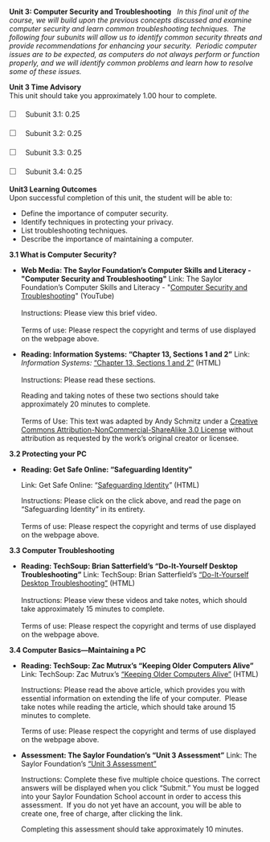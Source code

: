 **Unit 3: Computer Security and Troubleshooting** <span id="3"></span> 
*In this final unit of the course, we will build upon the previous
concepts discussed and examine computer security and learn common
troubleshooting techniques.  The following four subunits will allow us
to identify common security threats and provide recommendations for
enhancing your security.  Periodic computer issues are to be expected,
as computers do not always perform or function properly, and we will
identify common problems and learn how to resolve some of these issues.*

**Unit 3 Time Advisory**  
This unit should take you approximately 1.00 hour to complete.  
    
 <span
style="color: rgb(85, 85, 85); font-family: 'Myriad Pro', 'Gill Sans', 'Gill Sans MT', Calibri, sans-serif; font-size: 16px; line-height: 24px; text-align: left; -webkit-text-size-adjust: none; ">☐
   </span>Subunit 3.1: 0.25   
  
 <span
style="color: rgb(85, 85, 85); font-family: 'Myriad Pro', 'Gill Sans', 'Gill Sans MT', Calibri, sans-serif; font-size: 16px; line-height: 24px; text-align: left; -webkit-text-size-adjust: none; ">☐
   </span>Subunit 3.2: 0.25  
  
 <span
style="color: rgb(85, 85, 85); font-family: 'Myriad Pro', 'Gill Sans', 'Gill Sans MT', Calibri, sans-serif; font-size: 16px; line-height: 24px; text-align: left; -webkit-text-size-adjust: none; ">☐
   </span>Subunit 3.3: 0.25  
  
 <span
style="color: rgb(85, 85, 85); font-family: 'Myriad Pro', 'Gill Sans', 'Gill Sans MT', Calibri, sans-serif; font-size: 16px; line-height: 24px; text-align: left; -webkit-text-size-adjust: none; ">☐
   </span>Subunit 3.4: 0.25

**Unit3 Learning Outcomes**  
Upon successful completion of this unit, the student will be able to:  
-   Define the importance of computer security.
-   Identify techniques in protecting your privacy.
-   List troubleshooting techniques.
-   Describe the importance of maintaining a computer.

**3.1 What is Computer Security?** <span id="3.1"></span> 
-   **Web Media: The Saylor Foundation’s Computer Skills and Literacy -
    "Computer Security and Troubleshooting"**
    Link: The Saylor Foundation’s Computer Skills and Literacy -
    "[Computer Security and
    Troubleshooting](http://www.youtube.com/watch?v=nr40_95R_BY)"
    (YouTube)  
        
     Instructions: Please view this brief video.  
        
     Terms of use: Please respect the copyright and terms of use
    displayed on the webpage above.

-   **Reading: Information Systems: “Chapter 13, Sections 1 and 2”**
    Link: *Information Systems:* [“Chapter 13, Sections 1 and
    2”](http://2012books.lardbucket.org/books/information-systems-a-manager-s-guide-to-harnessing-technology-v2.0/section_17.html) (HTML)  
         
     Instructions: Please read these sections.  
      
     Reading and taking notes of these two sections should take
    approximately 20 minutes to complete.  
        
     Terms of Use: This text was adapted by Andy Schmitz under a
    [Creative Commons Attribution-NonCommercial-ShareAlike 3.0
    License](http://creativecommons.org/licenses/by-nc-sa/3.0/) without
    attribution as requested by the work’s original creator or licensee.

**3.2 Protecting your PC** <span id="3.2"></span> 
-   **Reading: Get Safe Online: “Safeguarding Identity"**

    Link: Get Safe Online: “[Safeguarding
    Identity](https://www.getsafeonline.org/protecting-yourself/safeguarding-identity/)”
    (HTML)  
      
     Instructions: Please click on the click above, and read the page on
    “Safeguarding Identity” in its entirety.  
        
     Terms of use: Please respect the copyright and terms of use
    displayed on the webpage above.

**3.3 Computer Troubleshooting** <span id="3.3"></span> 
-   **Reading: TechSoup: Brian Satterfield’s “Do-It-Yourself Desktop
    Troubleshooting”**
    Link: TechSoup: Brian Satterfield’s [“Do-It-Yourself Desktop
    Troubleshooting”](http://www.techsoup.org/learningcenter/hardware/page5246.cfm) (HTML)  
        
     Instructions: Please view these videos and take notes, which should
    take approximately 15 minutes to complete.  
        
     Terms of use: Please respect the copyright and terms of use
    displayed on the webpage above.

**3.4 Computer Basics—Maintaining a PC** <span id="3.4"></span> 
-   **Reading: TechSoup: Zac Mutrux’s “Keeping Older Computers Alive”**
    Link: TechSoup: Zac Mutrux’s [“Keeping Older Computers
    Alive”](http://www.techsoup.org/support/articles-and-how-tos/keeping-old-computers-alive) (HTML)  
      
     Instructions: Please read the above article, which provides you
    with essential information on extending the life of your computer. 
    Please take notes while reading the article, which should take
    around 15 minutes to complete.  
      
     Terms of use: Please respect the copyright and terms of use
    displayed on the webpage above.

-   **Assessment: The Saylor Foundation’s “Unit 3 Assessment”**
    Link: The Saylor Foundation’s [“Unit 3
    Assessment”](http://school.saylor.org/mod/quiz/view.php?id=1353)  
      
     Instructions: Complete these five multiple choice questions. The
    correct answers will be displayed when you click “Submit.” You must
    be logged into your Saylor Foundation School account in order to
    access this assessment.  If you do not yet have an account, you will
    be able to create one, free of charge, after clicking the link.  
      
     Completing this assessment should take approximately 10 minutes.



